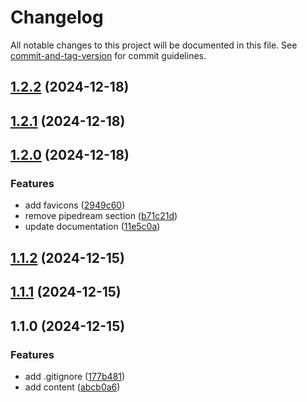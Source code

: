 # Changelog

All notable changes to this project will be documented in this file. See [commit-and-tag-version](https://github.com/absolute-version/commit-and-tag-version) for commit guidelines.

## [1.2.2](https://github.com/theater-improrama/improfans-docs/compare/v1.2.1...v1.2.2) (2024-12-18)

## [1.2.1](https://github.com/theater-improrama/improfans-docs/compare/v1.2.0...v1.2.1) (2024-12-18)

## [1.2.0](https://github.com/theater-improrama/improfans-docs/compare/v1.1.2...v1.2.0) (2024-12-18)


### Features

* add favicons ([2949c60](https://github.com/theater-improrama/improfans-docs/commit/2949c6009bdf072234a68f633f8ba5c6da92f096))
* remove pipedream section ([b71c21d](https://github.com/theater-improrama/improfans-docs/commit/b71c21d36784c7ff5f4db86626d3ab2be9dc597c))
* update documentation ([11e5c0a](https://github.com/theater-improrama/improfans-docs/commit/11e5c0a6553fa19e691d7dfe06c28b97709f5404))

## [1.1.2](https://github.com/theater-improrama/improfans-docs/compare/v1.1.1...v1.1.2) (2024-12-15)

## [1.1.1](https://github.com/theater-improrama/improfans-docs/compare/v1.1.0...v1.1.1) (2024-12-15)

## 1.1.0 (2024-12-15)


### Features

* add .gitignore ([177b481](https://github.com/theater-improrama/improfans-docs/commit/177b4816e8ca2d127b980e5b5f22fbf1ac9b1397))
* add content ([abcb0a6](https://github.com/theater-improrama/improfans-docs/commit/abcb0a6cc5a4ebdaaea3feb66235651c175e1e87))
